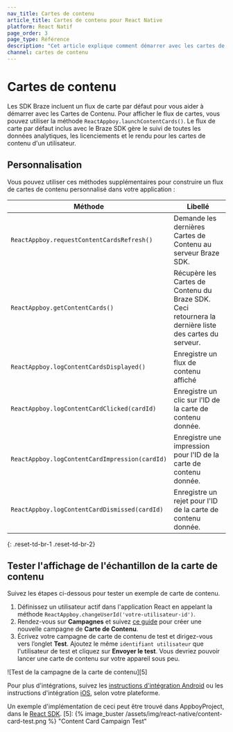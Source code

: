 ```yaml
---
nav_title: Cartes de contenu
article_title: Cartes de contenu pour React Native
platform: React Natif
page_order: 3
page_type: Référence
description: "Cet article explique comment démarrer avec les cartes de contenu pour les applications natives de React."
channel: cartes de contenu
---
```


# Cartes de contenu

Les SDK Braze incluent un flux de carte par défaut pour vous aider à démarrer avec les Cartes de Contenu. Pour afficher le flux de cartes, vous pouvez utiliser la méthode `ReactAppboy.launchContentCards()`. Le flux de carte par défaut inclus avec le Braze SDK gère le suivi de toutes les données analytiques, les licenciements et le rendu pour les cartes de contenu d'un utilisateur.

## Personnalisation

Vous pouvez utiliser ces méthodes supplémentaires pour construire un flux de cartes de contenu personnalisé dans votre application :

| Méthode                                        | Libellé                                                                                               |
| ---------------------------------------------- | ----------------------------------------------------------------------------------------------------- |
| `ReactAppboy.requestContentCardsRefresh()`     | Demande les dernières Cartes de Contenu au serveur Braze SDK.                                         |
| `ReactAppboy.getContentCards()`                | Récupère les Cartes de Contenu du Braze SDK. Ceci retournera la dernière liste des cartes du serveur. |
| `ReactAppboy.logContentCardsDisplayed()`       | Enregistre un flux de contenu affiché                                                                 |
| `ReactAppboy.logContentCardClicked(cardId)`    | Enregistre un clic sur l'ID de la carte de contenu donnée.                                            |
| `ReactAppboy.logContentCardImpression(cardId)` | Enregistre une impression pour l'ID de la carte de contenu donnée.                                    |
| `ReactAppboy.logContentCardDismissed(cardId)`  | Enregistre un rejet pour l'ID de la carte de contenu donnée.                                          |

{: .reset-td-br-1 .reset-td-br-2}

## Tester l'affichage de l'échantillon de la carte de contenu

Suivez les étapes ci-dessous pour tester un exemple de carte de contenu.

1. Définissez un utilisateur actif dans l'application React en appelant la méthode `ReactAppboy.changeUserId('votre-utilisateur-id')`.
2. Rendez-vous sur **Campagnes** et suivez [ce guide][4] pour créer une nouvelle campagne de **Carte de Contenu**.
3. Écrivez votre campagne de carte de contenu de test et dirigez-vous vers l’onglet **Test**. Ajoutez le même `identifiant utilisateur` que l'utilisateur de test et cliquez sur **Envoyer le test**. Vous devriez pouvoir lancer une carte de contenu sur votre appareil sous peu.

!\[Test de la campagne de la carte de contenu\]\[5\]

Pour plus d'intégrations, suivez les [instructions d'intégration Android][2] ou les instructions d'intégration [iOS][3], selon votre plateforme.

Un exemple d'implémentation de ceci peut être trouvé dans AppboyProject, dans le [React SDK][1].
[5]: {% image_buster /assets/img/react-native/content-card-test.png %} "Content Card Campaign Test"

[1]: https://github.com/Appboy/appboy-react-sdk
[2]: {{site.baseurl}}/developer_guide/platform_integration_guides/android/content_cards/data_models/
[3]: {{site.baseurl}}/developer_guide/platform_integration_guides/ios/content_cards/data_model/
[4]: {{site.baseurl}}/user_guide/message_building_by_channel/content_cards/create
